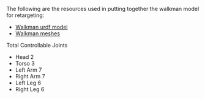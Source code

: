 The following are the resources used in putting together the walkman model for retargeting:

- [Walkman urdf model](https://github.com/dic-iit/element_icub-walkman/edit/master/walkman-gazebo/urdf/bigman/bigman_torquebalancing.urdf)
- [Walkman meshes](https://github.com/dic-iit/element_icub-walkman/tree/master/walkman-gazebo/meshes)

Total Controllable Joints

- Head      2
- Torso     3
- Left Arm  7
- Right Arm 7
- Left Leg  6
- Right Leg 6
